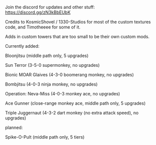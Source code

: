 Join the discord for updates and other stuff: https://discord.gg/zN3kBbEUbK

Credits to KosmicShovel / 1330-Studios for most of the custom textures code, and Timotheeee for some of it.

Adds in custom towers that are too small to be their own custom mods.

Currently added:

Bloonjitsu (middle path only, 5 upgrades)

Sun Terror (3-5-0 supermonkey, no upgrades)

Bionic MOAR Glaives (4-3-0 boomerang monkey, no upgrades)

Bombjitsu (4-0-3 ninja monkey, no upgrades)

Operation: Neva-Miss (4-0-3 monkey ace, no upgrades)

Ace Gunner (close-range monkey ace, middle path only, 5 upgrades)

Triple Juggernaut (4-3-2 dart monkey (no extra attack speed), no upgrades)

planned:

Spike-O-Pult (middle path only, 5 tiers)

